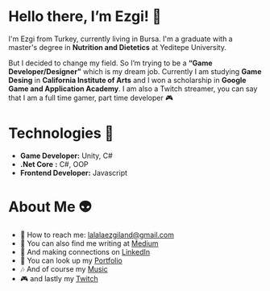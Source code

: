 # Hello there, I’m Ezgi! 🤗




I'm Ezgi from Turkey, currently living in Bursa. I'm a graduate with a master's degree in **Nutrition and Dietetics** at Yeditepe University. 

But I decided to change my field. So I’m trying to be a **“Game Developer/Designer”** which is my dream job. Currently I am studying **Game Desing** in **California Institute of Arts** and I  won a scholarship in **Google Game and Application Academy**. I am also a Twitch streamer, you can say that I am a full time gamer, part time developer 🎮

# Technologies 🚀




* **Game Developer:** Unity, C#
* **.Net Core** **:** C#, OOP
* **Frontend Developer:** Javascript

# About Me 👽

* 💌 How to reach me: [lalalaezgiland@gmail.com]()
* 📝 You can also find me writing at [Medium](https://lalalaezgiland.medium.com/)
* 🤝 And making connections on [LinkedIn](https://www.linkedin.com/in/ezgibalkanoglu/)
* 🎯 You can look up my [Portfolio]()
* 🎶 And of course my [Music](https://open.spotify.com/user/217d46qkna5qoa2vbri2a4dja?si=459719d7208541ba)
* 🎮 and lastly my [Twitch](https://www.twitch.tv/lalalaezgiland)





